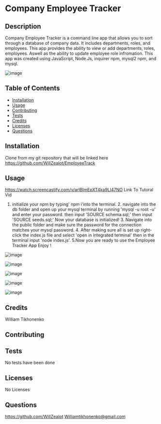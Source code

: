 # Company Employee Tracker 


## Description

Company Employee Tracker is a command line app that allows you to sort through a database of company data. It includes departments, roles, and employees. This app provides the ability to view or add departments, roles, employees. Aswell as the ability to update employee role infromation. This app was created using JavaScript, Node.Js, inquirer npm, mysql2 npm, and mysql.

![image](https://github.com/WillZealot/EmployeeTrack/assets/127908016/2e789f97-350a-4c9d-bd91-64bf15766832)


## Table of Contents


- [Installation](#installation)
- [Usage](#usage)
- [Contributing](#contributing)
- [Tests](#tests)
- [Credits](#credits)
- [Licenses](#licenses)
- [Questions](#questions)

## Installation
Clone from my git repository that will be linked here
https://github.com/WillZealot/EmployeeTrack

## Usage
https://watch.screencastify.com/v/arIBlmEpXT4ka9LI47NO
Link To Tutoral Vid
1. initialize your npm by typing' npm i'into the terminal. 2. navigate into the db folder and open up your mysql terminal by running  'mysql -u root -u' and enter your password. then input 'SOURCE schema.sql;'  then input 'SOURCE seeds.sql;' Now your database is initialized! 3. Navigate into the public folder and make sure the password for the connection matches your mysql password. 4. After making sure all is set up right-click the index.js file and select 'open in integrated terminal' then in the terminal input 'node index.js'. 5.Now you are ready to use the Employee Tracker App Enjoy !

![image](https://github.com/WillZealot/EmployeeTrack/assets/127908016/47b0e306-89fe-4c98-9827-d1d2d7f9ad1b)


![image](https://github.com/WillZealot/EmployeeTrack/assets/127908016/8a3c96f2-5622-4d78-8b66-2744e16c8cf3)


![image](https://github.com/WillZealot/EmployeeTrack/assets/127908016/6f4315c2-2f46-4041-93f1-83e52f21c3e9)


![image](https://github.com/WillZealot/EmployeeTrack/assets/127908016/48489358-c43b-492a-b102-7b0b9e2b4437)


![image](https://github.com/WillZealot/EmployeeTrack/assets/127908016/40577c3f-1bc5-4f61-92e1-27416354ff31)


## Credits
William Tikhonenko

## Contributing


## Tests
No tests have been done

## Licenses
  
No Licenses


## Questions
https://github.com/WillZealot
Williamtikhonenko@gmail.com
